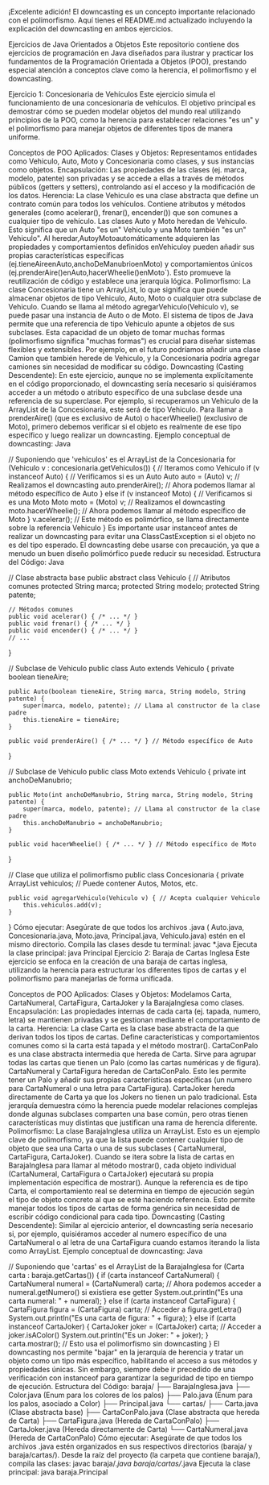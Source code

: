 ¡Excelente adición! El downcasting es un concepto importante relacionado con el polimorfismo. Aquí tienes el README.md actualizado incluyendo la explicación del downcasting en ambos ejercicios.

Ejercicios de Java Orientados a Objetos
Este repositorio contiene dos ejercicios de programación en Java diseñados para ilustrar y practicar los fundamentos de la Programación Orientada a Objetos (POO), prestando especial atención a conceptos clave como la herencia, el polimorfismo y el downcasting.

Ejercicio 1: Concesionaria de Vehículos
Este ejercicio simula el funcionamiento de una concesionaria de vehículos. El objetivo principal es demostrar cómo se pueden modelar objetos del mundo real utilizando principios de la POO, como la herencia para establecer relaciones "es un" y el polimorfismo para manejar objetos de diferentes tipos de manera uniforme.

Conceptos de POO Aplicados:
Clases y Objetos: Representamos entidades como Vehiculo, Auto, Moto y Concesionaria como clases, y sus instancias como objetos.
Encapsulación: Las propiedades de las clases (ej. marca, modelo, patente) son privadas y se accede a ellas a través de métodos públicos (getters y setters), controlando así el acceso y la modificación de los datos.
Herencia:
La clase Vehiculo es una clase abstracta que define un contrato común para todos los vehículos. Contiene atributos y métodos generales (como acelerar(), frenar(), encender()) que son comunes a cualquier tipo de vehículo.
Las clases Auto y Moto heredan de Vehiculo. Esto significa que un Auto "es un" Vehiculo y una Moto también "es un" Vehiculo". Al heredar,AutoyMotoautomáticamente adquieren las propiedades y comportamientos definidos enVehiculoy pueden añadir sus propias características específicas (ej.tieneAireenAuto,anchoDeManubrioenMoto) y comportamientos únicos (ej.prenderAire()enAuto,hacerWheelie()enMoto`). Esto promueve la reutilización de código y establece una jerarquía lógica.
Polimorfismo:
La clase Concesionaria tiene un ArrayList<Vehiculo>, lo que significa que puede almacenar objetos de tipo Vehiculo, Auto, Moto o cualquier otra subclase de Vehiculo.
Cuando se llama al método agregarVehiculo(Vehiculo v), se puede pasar una instancia de Auto o de Moto. El sistema de tipos de Java permite que una referencia de tipo Vehiculo apunte a objetos de sus subclases. Esta capacidad de un objeto de tomar muchas formas (polimorfismo significa "muchas formas") es crucial para diseñar sistemas flexibles y extensibles. Por ejemplo, en el futuro podríamos añadir una clase Camion que también herede de Vehiculo, y la Concesionaria podría agregar camiones sin necesidad de modificar su código.
Downcasting (Casting Descendente):
En este ejercicio, aunque no se implementa explícitamente en el código proporcionado, el downcasting sería necesario si quisiéramos acceder a un método o atributo específico de una subclase desde una referencia de su superclase.
Por ejemplo, si recuperamos un Vehiculo de la ArrayList de la Concesionaria, este será de tipo Vehiculo. Para llamar a prenderAire() (que es exclusivo de Auto) o hacerWheelie() (exclusivo de Moto), primero debemos verificar si el objeto es realmente de ese tipo específico y luego realizar un downcasting.
Ejemplo conceptual de downcasting:
Java

// Suponiendo que 'vehiculos' es el ArrayList<Vehiculo> de la Concesionaria
for (Vehiculo v : concesionaria.getVehiculos()) { // Iteramos como Vehiculo
    if (v instanceof Auto) { // Verificamos si es un Auto
        Auto auto = (Auto) v; // Realizamos el downcasting
        auto.prenderAire();    // Ahora podemos llamar al método específico de Auto
    } else if (v instanceof Moto) { // Verificamos si es una Moto
        Moto moto = (Moto) v;   // Realizamos el downcasting
        moto.hacerWheelie();    // Ahora podemos llamar al método específico de Moto
    }
    v.acelerar(); // Este método es polimórfico, se llama directamente sobre la referencia Vehiculo
}
Es importante usar instanceof antes de realizar un downcasting para evitar una ClassCastException si el objeto no es del tipo esperado. El downcasting debe usarse con precaución, ya que a menudo un buen diseño polimórfico puede reducir su necesidad.
Estructura del Código:
Java

// Clase abstracta base
public abstract class Vehiculo {
    // Atributos comunes
    protected String marca;
    protected String modelo;
    protected String patente;

    // Métodos comunes
    public void acelerar() { /* ... */ }
    public void frenar() { /* ... */ }
    public void encender() { /* ... */ }
    // ...
}

// Subclase de Vehiculo
public class Auto extends Vehiculo {
    private boolean tieneAire;

    public Auto(boolean tieneAire, String marca, String modelo, String patente) {
        super(marca, modelo, patente); // Llama al constructor de la clase padre
        this.tieneAire = tieneAire;
    }

    public void prenderAire() { /* ... */ } // Método específico de Auto
}

// Subclase de Vehiculo
public class Moto extends Vehiculo {
    private int anchoDeManubrio;

    public Moto(int anchoDeManubrio, String marca, String modelo, String patente) {
        super(marca, modelo, patente); // Llama al constructor de la clase padre
        this.anchoDeManubrio = anchoDeManubrio;
    }

    public void hacerWheelie() { /* ... */ } // Método específico de Moto
}

// Clase que utiliza el polimorfismo
public class Concesionaria {
    private ArrayList<Vehiculo> vehiculos; // Puede contener Autos, Motos, etc.

    public void agregarVehiculo(Vehiculo v) { // Acepta cualquier Vehiculo
        this.vehiculos.add(v);
    }
}
Cómo ejecutar:
Asegúrate de que todos los archivos .java ( Auto.java, Concesionaria.java, Moto.java, Principal.java, Vehiculo.java) estén en el mismo directorio.
Compila las clases desde tu terminal: javac *.java
Ejecuta la clase principal: java Principal
Ejercicio 2: Baraja de Cartas Inglesa
Este ejercicio se enfoca en la creación de una baraja de cartas inglesa, utilizando la herencia para estructurar los diferentes tipos de cartas y el polimorfismo para manejarlas de forma unificada.

Conceptos de POO Aplicados:
Clases y Objetos: Modelamos Carta, CartaNumeral, CartaFigura, CartaJoker y la BarajaInglesa como clases.
Encapsulación: Las propiedades internas de cada carta (ej. tapada, numero, letra) se mantienen privadas y se gestionan mediante el comportamiento de la carta.
Herencia:
La clase Carta es la clase base abstracta de la que derivan todos los tipos de cartas. Define características y comportamientos comunes como si la carta está tapada y el método mostrar().
CartaConPalo es una clase abstracta intermedia que hereda de Carta. Sirve para agrupar todas las cartas que tienen un Palo (como las cartas numéricas y de figura).
CartaNumeral y CartaFigura heredan de CartaConPalo. Esto les permite tener un Palo y añadir sus propias características específicas (un numero para CartaNumeral o una letra para CartaFigura).
CartaJoker hereda directamente de Carta ya que los Jokers no tienen un palo tradicional. Esta jerarquía demuestra cómo la herencia puede modelar relaciones complejas donde algunas subclases comparten una base común, pero otras tienen características muy distintas que justifican una rama de herencia diferente.
Polimorfismo:
La clase BarajaInglesa utiliza un ArrayList<Carta>. Esto es un ejemplo clave de polimorfismo, ya que la lista puede contener cualquier tipo de objeto que sea una Carta o una de sus subclases ( CartaNumeral, CartaFigura, CartaJoker).
Cuando se itera sobre la lista de cartas en BarajaInglesa para llamar al método mostrar(), cada objeto individual (CartaNumeral, CartaFigura o CartaJoker) ejecutará su propia implementación específica de mostrar(). Aunque la referencia es de tipo Carta, el comportamiento real se determina en tiempo de ejecución según el tipo de objeto concreto al que se esté haciendo referencia. Esto permite manejar todos los tipos de cartas de forma genérica sin necesidad de escribir código condicional para cada tipo.
Downcasting (Casting Descendente):
Similar al ejercicio anterior, el downcasting sería necesario si, por ejemplo, quisiéramos acceder al numero específico de una CartaNumeral o al letra de una CartaFigura cuando estamos iterando la lista como ArrayList<Carta>.
Ejemplo conceptual de downcasting:
Java

// Suponiendo que 'cartas' es el ArrayList<Carta> de la BarajaInglesa
for (Carta carta : baraja.getCartas()) {
    if (carta instanceof CartaNumeral) {
        CartaNumeral numeral = (CartaNumeral) carta;
        // Ahora podemos acceder a numeral.getNumero() si existiera ese getter
        System.out.println("Es una carta numeral: " + numeral);
    } else if (carta instanceof CartaFigura) {
        CartaFigura figura = (CartaFigura) carta;
        // Acceder a figura.getLetra()
        System.out.println("Es una carta de figura: " + figura);
    } else if (carta instanceof CartaJoker) {
        CartaJoker joker = (CartaJoker) carta;
        // Acceder a joker.isAColor()
        System.out.println("Es un Joker: " + joker);
    }
    carta.mostrar(); // Esto usa el polimorfismo sin downcasting
}
El downcasting nos permite "bajar" en la jerarquía de herencia y tratar un objeto como un tipo más específico, habilitando el acceso a sus métodos y propiedades únicas. Sin embargo, siempre debe ir precedido de una verificación con instanceof para garantizar la seguridad de tipo en tiempo de ejecución.
Estructura del Código:
baraja/
├── BarajaInglesa.java
├── Color.java (Enum para los colores de los palos)
├── Palo.java (Enum para los palos, asociado a Color)
├── Principal.java
└── cartas/
    ├── Carta.java (Clase abstracta base)
    ├── CartaConPalo.java (Clase abstracta que hereda de Carta)
    ├── CartaFigura.java (Hereda de CartaConPalo)
    ├── CartaJoker.java (Hereda directamente de Carta)
    └── CartaNumeral.java (Hereda de CartaConPalo)
Cómo ejecutar:
Asegúrate de que todos los archivos .java estén organizados en sus respectivos directorios (baraja/ y baraja/cartas/).
Desde la raíz del proyecto (la carpeta que contiene baraja/), compila las clases: javac baraja/*.java baraja/cartas/*.java
Ejecuta la clase principal: java baraja.Principal
